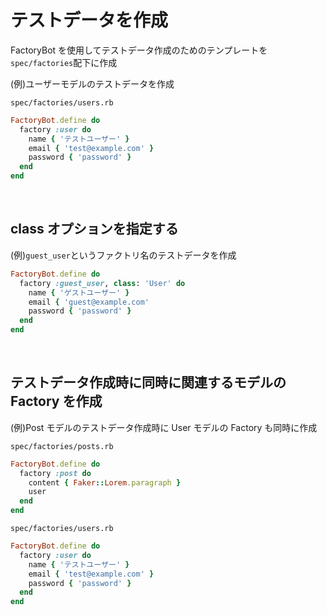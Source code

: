 # テストデータを作成
FactoryBot を使用してテストデータ作成のためのテンプレートを`spec/factories`配下に作成
  
(例)ユーザーモデルのテストデータを作成

`spec/factories/users.rb`
```rb
FactoryBot.define do
  factory :user do
    name { 'テストユーザー' }
    email { 'test@example.com' }
    password { 'password' }
  end
end
```

<br>

## class オプションを指定する
(例)`guest_user`というファクトリ名のテストデータを作成
```rb
FactoryBot.define do
  factory :guest_user, class: 'User' do
    name { 'ゲストユーザー' }
    email { 'guest@example.com'
    password { 'password' }
  end
end
```
  
<br>
  
## テストデータ作成時に同時に関連するモデルの Factory を作成
  
(例)Post モデルのテストデータ作成時に User モデルの Factory も同時に作成
  
`spec/factories/posts.rb`
```rb
FactoryBot.define do
  factory :post do
    content { Faker::Lorem.paragraph }
    user
  end
end
```

`spec/factories/users.rb`
```rb
FactoryBot.define do
  factory :user do
    name { 'テストユーザー' }
    email { 'test@example.com' }
    password { 'password' }
  end
end
```
